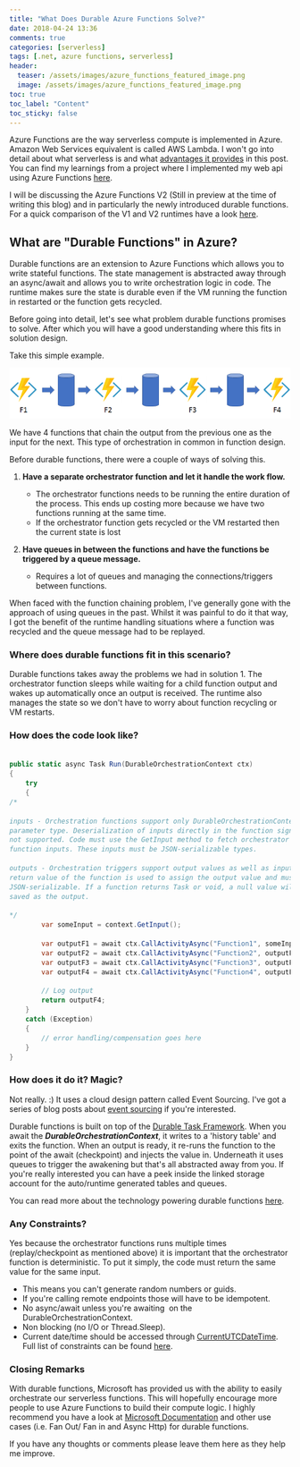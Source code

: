 ```yaml
---
title: "What Does Durable Azure Functions Solve?"
date: 2018-04-24 13:36
comments: true
categories: [serverless]
tags: [.net, azure functions, serverless]
header:
  teaser: /assets/images/azure_functions_featured_image.png
  image: /assets/images/azure_functions_featured_image.png
toc: true
toc_label: "Content"
toc_sticky: false
---
```

Azure Functions are the way serverless compute is implemented in Azure. Amazon Web Services equivalent is called AWS Lambda. I won't go into detail about what serverless is and what <a href="https://azure.microsoft.com/en-gb/overview/serverless-computing/" target="_blank" rel="noopener">advantages it provides</a> in this post. You can find my learnings from a project where I implemented my web api using Azure Functions <a href="http://dasith.me/2018/01/20/using-azure-functions-httptrigger-as-web-api/" target="_blank" rel="noopener">here</a>.

I will be discussing the Azure Functions V2 (Still in preview at the time of writing this blog) and in particularly the newly introduced durable functions. For a quick comparison of the V1 and V2 runtimes have a look <a href="https://docs.microsoft.com/en-us/azure/azure-functions/functions-versions" target="_blank" rel="noopener">here</a>.


## What are "Durable Functions" in Azure?


Durable functions are an extension to Azure Functions which allows you to write stateful functions. The state management is abstracted away through an async/await and allows you to write orchestration logic in code. The runtime makes sure the state is durable even if the VM running the function in restarted or the function gets recycled.

Before going into detail, let's see what problem durable functions promises to solve. After which you will have a good understanding where this fits in solution design.

Take this simple example.

![function-chaining](/assets/images/function-chaining.png)

We have 4 functions that chain the output from the previous one as the input for the next. This type of orchestration in common in function design.

Before durable functions, there were a couple of ways of solving this.


1.  **Have a separate orchestrator function and let it handle the work flow.**


    *   The orchestrator functions needs to be running the entire duration of the process. This ends up costing more because we have two functions running at the same time.
    *   If the orchestrator function gets recycled or the VM restarted then the current state is lost

2.  **Have queues in between the functions and have the functions be triggered by a queue message.**


    *   Requires a lot of queues and managing the connections/triggers between functions.

When faced with the function chaining problem, I've generally gone with the approach of using queues in the past. Whilst it was painful to do it that way, I got the benefit of the runtime handling situations where a function was recycled and the queue message had to be replayed.


### Where does durable functions fit in this scenario?


Durable functions takes away the problems we had in solution 1. The orchestrator function sleeps while waiting for a child function output and wakes up automatically once an output is received. The runtime also manages the state so we don't have to worry about function recycling or VM restarts.


### How does the code look like?


```csharp

public static async Task Run(DurableOrchestrationContext ctx)
{
    try
    {
/* 

inputs - Orchestration functions support only DurableOrchestrationContext as a
parameter type. Deserialization of inputs directly in the function signature is
not supported. Code must use the GetInput method to fetch orchestrator
function inputs. These inputs must be JSON-serializable types.

outputs - Orchestration triggers support output values as well as inputs. The
return value of the function is used to assign the output value and must be
JSON-serializable. If a function returns Task or void, a null value will be
saved as the output.

*/
        var someInput = context.GetInput();

        var outputF1 = await ctx.CallActivityAsync("Function1", someInput);
        var outputF2 = await ctx.CallActivityAsync("Function2", outputF1);
        var outputF3 = await ctx.CallActivityAsync("Function3", outputF2);
        var outputF4 = await ctx.CallActivityAsync("Function4", outputF3);

        // Log output
        return outputF4;
    }
    catch (Exception)
    {
        // error handling/compensation goes here
    }
}

```


### How does it do it? Magic?


Not really. :) It uses a cloud design pattern called Event Sourcing. I've got a series of blog posts about <a href="http://dasith.me/2016/12/02/event-sourcing-examined-part-1-of-3/" target="_blank" rel="noopener">event sourcing</a> if you're interested.

Durable functions is built on top of the <a href="https://github.com/Azure/durabletask" target="_blank" rel="noopener">Durable Task Framework</a>. When you await the ***DurableOrchestrationContext***, it writes to a 'history table' and exits the function. When an output is ready, it re-runs the function to the point of the await (checkpoint) and injects the value in. Underneath it uses queues to trigger the awakening but that's all abstracted away from you. If you're really interested you can have a peek inside the linked storage account for the auto/runtime generated tables and queues.

You can read more about the technology powering durable functions <a href="https://docs.microsoft.com/en-us/azure/azure-functions/durable-functions-overview#the-technology" target="_blank" rel="noopener">here</a>.


### Any Constraints?


Yes because the orchestrator functions runs multiple times (replay/checkpoint as mentioned above) it is important that the orchestrator function is deterministic. To put it simply, the code must return the same value for the same input.


*   This means you can't generate random numbers or guids.
*   If you're calling remote endpoints those will have to be idempotent.
*   No async/await unless you're awaiting  on the DurableOrchestrationContext.
*   Non blocking (no I/O or Thread.Sleep).
*   Current date/time should be accessed through <a href="https://azure.github.io/azure-functions-durable-extension/api/Microsoft.Azure.WebJobs.DurableOrchestrationContext.html#Microsoft_Azure_WebJobs_DurableOrchestrationContext_CurrentUtcDateTime" target="_blank" rel="noopener">CurrentUTCDateTime</a>.
Full list of constraints can be found <a href="https://docs.microsoft.com/en-us/azure/azure-functions/durable-functions-checkpointing-and-replay#orchestrator-code-constraints" target="_blank" rel="noopener">here</a>.


### Closing Remarks


With durable functions, Microsoft has provided us with the ability to easily orchestrate our serverless functions. This will hopefully encourage more people to use Azure Functions to build their compute logic. I highly recommend you have a look at <a href="https://docs.microsoft.com/en-us/azure/azure-functions/durable-functions-overview" target="_blank" rel="noopener">Microsoft Documentation</a> and other use cases (i.e. Fan Out/ Fan in and Async Http) for durable functions.

If you have any thoughts or comments please leave them here as they help me improve.
